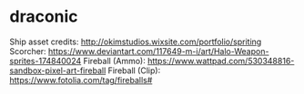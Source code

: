 # draconic
Ship asset credits: http://okimstudios.wixsite.com/portfolio/spriting
Scorcher: https://www.deviantart.com/117649-m-i/art/Halo-Weapon-sprites-174840024
Fireball (Ammo): https://www.wattpad.com/530348816-sandbox-pixel-art-fireball
Fireball (Clip): https://www.fotolia.com/tag/fireballs#